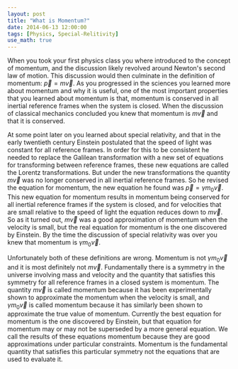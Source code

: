 ```yaml
---
layout: post
title: "What is Momentum?"
date: 2014-06-13 12:00:00
tags: [Physics, Special-Relitivity]
use_math: true
---
```


When you took your first physics class you where introduced to the concept of momentum, and the discussion likely revolved around Newton's second law of motion. This discussion would then culminate in the definition of momentum: $\vec{p} = m \vec{v}$. As you progressed in the sciences you learned more about momentum and why it is useful, one of the most important properties that you learned about momentum is that, momentum is conserved in all inertial reference frames when the system is closed. When the discussion of classical mechanics concluded you knew that momentum is $m \vec{v}$ and that it is conserved.

At some point later on you learned about special relativity, and that in the early twentieth century Einstein postulated that the speed of light was constant for all reference frames. In order for this to be consistent he needed to replace the Galilean transformation with a new set of equations for transforming between reference frames, these new equations are called the Lorentz transformations. But under the new transformations the quantity $m \vec{v}$ was no longer conserved in all inertial reference frames. So he revised the equation for momentum, the new equation he found was $\vec{p} = \gamma m_{0} \vec{v}$. This new equation for momentum results in momentum being conserved for all inertial reference frames if the system is closed, and for velocities that are small relative to the speed of light the equation reduces down to $m \vec{v}$. So as it turned out, $m \vec{v}$ was a good approximation of momentum when the velocity is small, but the real equation for momentum is the one discovered by Einstein. By the time the discussion of special relativity was over you knew that momentum is $\gamma m_{0} \vec{v}$.

Unfortunately both of these definitions are wrong. Momentum is not $\gamma m_{0} \vec{v}$ and it is most definitely not $m \vec{v}$. Fundamentally there is a symmetry in the universe involving mass and velocity and the quantity that satisfies this symmetry for all reference frames in a closed system is momentum. The quantity $m \vec{v}$ is called momentum because it has been experimentally shown to approximate the momentum when the velocity is small, and $\gamma m_{0} \vec{v}$ is called momentum because it has similarly been shown to approximate the true value of momentum. Currently the best equation for momentum is the one discovered by Einstein, but that equation for momentum may or may not be superseded by a more general equation. We call the results of these equations momentum because they are good approximations under particular constraints. Momentum is the fundamental quantity that satisfies this particular symmetry not the equations that are used to evaluate it.
